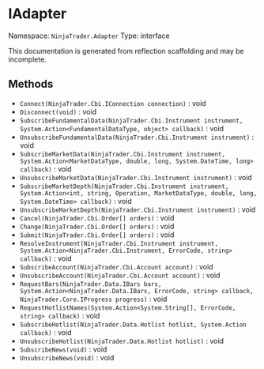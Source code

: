 # IAdapter

Namespace: `NinjaTrader.Adapter`
Type: interface

This documentation is generated from reflection scaffolding and may be incomplete.

## Methods
- `Connect(NinjaTrader.Cbi.IConnection connection)` : void
- `Disconnect(void)` : void
- `SubscribeFundamentalData(NinjaTrader.Cbi.Instrument instrument, System.Action<FundamentalDataType, object> callback)` : void
- `UnsubscribeFundamentalData(NinjaTrader.Cbi.Instrument instrument)` : void
- `SubscribeMarketData(NinjaTrader.Cbi.Instrument instrument, System.Action<MarketDataType, double, long, System.DateTime, long> callback)` : void
- `UnsubscribeMarketData(NinjaTrader.Cbi.Instrument instrument)` : void
- `SubscribeMarketDepth(NinjaTrader.Cbi.Instrument instrument, System.Action<int, string, Operation, MarketDataType, double, long, System.DateTime> callback)` : void
- `UnsubscribeMarketDepth(NinjaTrader.Cbi.Instrument instrument)` : void
- `Cancel(NinjaTrader.Cbi.Order[] orders)` : void
- `Change(NinjaTrader.Cbi.Order[] orders)` : void
- `Submit(NinjaTrader.Cbi.Order[] orders)` : void
- `ResolveInstrument(NinjaTrader.Cbi.Instrument instrument, System.Action<NinjaTrader.Cbi.Instrument, ErrorCode, string> callback)` : void
- `SubscribeAccount(NinjaTrader.Cbi.Account account)` : void
- `UnsubscribeAccount(NinjaTrader.Cbi.Account account)` : void
- `RequestBars(NinjaTrader.Data.IBars bars, System.Action<NinjaTrader.Data.IBars, ErrorCode, string> callback, NinjaTrader.Core.IProgress progress)` : void
- `RequestHotlistNames(System.Action<System.String[], ErrorCode, string> callback)` : void
- `SubscribeHotlist(NinjaTrader.Data.Hotlist hotlist, System.Action callback)` : void
- `UnsubscribeHotlist(NinjaTrader.Data.Hotlist hotlist)` : void
- `SubscribeNews(void)` : void
- `UnsubscribeNews(void)` : void
